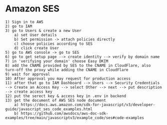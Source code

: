 # Amazon SES
    1) Sign in to AWS
    2) go to IAM
    3) go to Users & create a new User
        a) set User details
        b) Set permission -> attach policies directly
        c) choose policies according to SES
        d) click create User
    5) go to AWS console -> go to SES
    6) go to get setup page --> create identity --> verify by domain name
    7) in 'verifying your domain' choose Easy DKIM 
    8) add the CNAME provided by SES to the CNAME in CloudFlare, also turn-off the proxy while adding the CNAME in CloudFlare
    9) wait for approval
    10) After approval you may request for production access
    11) after that go to IAM Dashboard --> Users --> Security Credentials --> Create an Access Key --> select Other --> next --> put description --> create access key
    12) put the serect key & access key in .env in backend
    13) get the document of AWS SES node document
        a) https://docs.aws.amazon.com/sdk-for-javascript/v3/developer-guide/javascript_ses_code_examples.html
        b) https://github.com/awsdocs/aws-doc-sdk-examples/tree/main/javascriptv3/example_code/ses#code-examples
